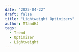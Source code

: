 ```yaml
---
date: "2025-04-22"
draft: false
title: "Lightweight Optimizers"
author: MTandHJ
tags:
  - Trend
  - Optimizer
  - Lightweight
---
```


<!-- 使用更高效的CSS加载方式 -->
<link rel="stylesheet" href="/css/timeline.css">

<div id="timeline">
  <!-- 时间线将由 JavaScript 自动生成 -->
</div>

<script>
// 时间线数据
window.timelineData = [

  {
    "date": "2024-12-27",
    "title": "Deepseek-v3",
    "description": "采用了 BF16 的优化器",
    "paperUrl": "https://arxiv.org/abs/2412.19437",
    "importance": "seminal"
  },

  {
    "date": "2024-06-24",
    "title": "Adam-Mini",
    "description": "发现 block-wise adaptive learning rate 的优势",
    "paperUrl": "https://arxiv.org/abs/2406.16793",
    "importance": "novel"
  },

  {
    "date": "2024-04-03",
    "title": "BAdam",
    "description": "Block corrdinate descent 来节约显存开销",
    "paperUrl": "https://arxiv.org/abs/2404.02827",
    "importance": "emmm"
  },

  {
    "date": "2024-03-06",
    "title": "GaLore",
    "description": "Low-rank state, 等价于 LoRA",
    "paperUrl": "https://arxiv.org/abs/2403.03507",
    "importance": "novel"
  },

  {
    "date": "2023-09-04",
    "title": "4-bit Optimizer",
    "description": "Dynamic Exponent/Linear+",
    "paperUrl": "https://arxiv.org/abs/2309.01507",
    "importance": "novel"
  },

  {
    "date": "2023-02-13",
    "title": "Lion",
    "description": "符号梯度更新",
    "paperUrl": "https://arxiv.org/abs/2309.01507",
    "importance": "seminal"
  },

  {
    "date": "2021-10-06",
    "title": "8-bit Optimizer",
    "description": "Block-wise Dynamic Exponent quantization",
    "paperUrl": "https://arxiv.org/abs/2110.02861",
    "importance": "seminal"
  },

  {
    "date": "2021-02-04",
    "title": "1-bit Adam",
    "description": "本质上是 Adam 预训练 + 1-bit SGD",
    "paperUrl": "https://arxiv.org/abs/2102.02888",
    "importance": "emmm"
  },

  {
    "date": "2019-01-30",
    "title": "SM3",
    "description": "集合状态共享 (如, 行和列的方式) ",
    "paperUrl": "https://arxiv.org/abs/1901.11150",
    "importance": "novel"
  },

  {
    "date": "2018-04-11",
    "title": "Adafactor",
    "description": "row-wise, col-wise 的二阶状态",
    "paperUrl": "https://arxiv.org/abs/1804.04235",
    "importance": "seminal"
  },

  {
    "date": "2014-01-01",
    "title": "1-bit SGD",
    "description": "将误差补偿用于梯度的 allreduce, 减小通信代价",
    "paperUrl": "row-wise, col-wise 的二阶状态",
    "importance": "seminal"
  },


];
</script>

<!-- 使用defer属性延迟执行脚本，不阻塞页面渲染 -->
<script src="/js/timeline.js" defer></script>